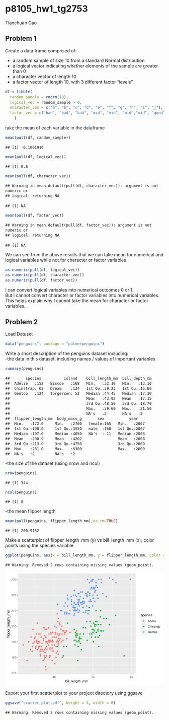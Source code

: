 p8105\_hw1\_tg2753
================
Tianchuan Gao

## Problem 1

Create a data frame comprised of:  
- a random sample of size 10 from a standard Normal distribution  
- a logical vector indicating whether elements of the sample are greater
than 0  
- a character vector of length 10  
- a factor vector of length 10, with 3 different factor “levels”

``` r
df = tibble(
  random_sample = rnorm(10),
  logical_vec = random_sample > 0,
  character_vec = c("a", "b", "c", "d", "e", "f", "g", "h", "i", "j"),
  factor_vec = c("bad", "bad", "bad", "mid", "mid", "mid","mid", "good", "good", "good")
    )
```

take the mean of each variable in the dataframe

``` r
mean(pull(df, random_sample))
```

    ## [1] -0.1001916

``` r
mean(pull(df, logical_vec))
```

    ## [1] 0.6

``` r
mean(pull(df, character_vec))
```

    ## Warning in mean.default(pull(df, character_vec)): argument is not numeric or
    ## logical: returning NA

    ## [1] NA

``` r
mean(pull(df, factor_vec))
```

    ## Warning in mean.default(pull(df, factor_vec)): argument is not numeric or
    ## logical: returning NA

    ## [1] NA

We can see from the above results that we can take mean for numerical
and logical variables while not for character or factor variables

``` r
as.numeric(pull(df, logical_vec))
as.numeric(pull(df, character_vec))
as.numeric(pull(df, factor_vec))
```

I can convert logical variables into numerical outcomes 0 or 1.  
But I cannot convert character or factor variables into numerical
variables.  
This helps explain why I cannot take the mean for character or factor
variables.

## Problem 2

Load Dataset

``` r
data("penguins", package = "palmerpenguins")
```

Write a short description of the penguins dataset including:  
-the data in this dataset, including names / values of important
variables

``` r
summary(penguins)
```

    ##       species          island    bill_length_mm  bill_depth_mm  
    ##  Adelie   :152   Biscoe   :168   Min.   :32.10   Min.   :13.10  
    ##  Chinstrap: 68   Dream    :124   1st Qu.:39.23   1st Qu.:15.60  
    ##  Gentoo   :124   Torgersen: 52   Median :44.45   Median :17.30  
    ##                                  Mean   :43.92   Mean   :17.15  
    ##                                  3rd Qu.:48.50   3rd Qu.:18.70  
    ##                                  Max.   :59.60   Max.   :21.50  
    ##                                  NA's   :2       NA's   :2      
    ##  flipper_length_mm  body_mass_g       sex           year     
    ##  Min.   :172.0     Min.   :2700   female:165   Min.   :2007  
    ##  1st Qu.:190.0     1st Qu.:3550   male  :168   1st Qu.:2007  
    ##  Median :197.0     Median :4050   NA's  : 11   Median :2008  
    ##  Mean   :200.9     Mean   :4202                Mean   :2008  
    ##  3rd Qu.:213.0     3rd Qu.:4750                3rd Qu.:2009  
    ##  Max.   :231.0     Max.   :6300                Max.   :2009  
    ##  NA's   :2         NA's   :2

-the size of the dataset (using nrow and ncol)

``` r
nrow(penguins)
```

    ## [1] 344

``` r
ncol(penguins)
```

    ## [1] 8

-the mean flipper length

``` r
mean(pull(penguins, flipper_length_mm),na.rm=TRUE)
```

    ## [1] 200.9152

Make a scatterplot of flipper\_length\_mm (y) vs bill\_length\_mm (x);
color points using the species variable

``` r
ggplot(penguins, aes(x = bill_length_mm, y = flipper_length_mm, color = species)) + geom_point()
```

    ## Warning: Removed 2 rows containing missing values (geom_point).

![](p8105_hw1_tg2753_files/figure-gfm/unnamed-chunk-6-1.png)<!-- -->

Export your first scatterplot to your project directory using ggsave

``` r
ggsave("scatter_plot.pdf", height = 4, width = 6)
```

    ## Warning: Removed 2 rows containing missing values (geom_point).
